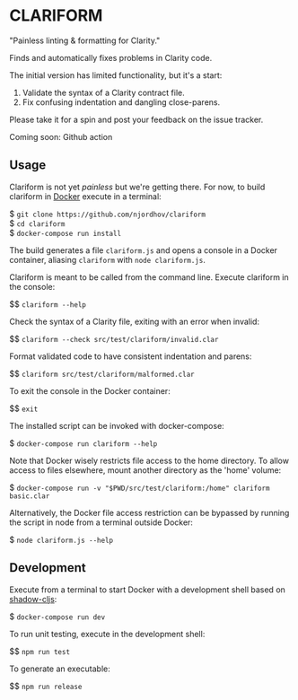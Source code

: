 # CLARIFORM

"Painless linting & formatting for Clarity."

Finds and automatically fixes problems in Clarity code.

The initial version has limited functionality, but it's a start:

1. Validate the syntax of a Clarity contract file.
2. Fix confusing indentation and dangling close-parens.

Please take it for a spin and post your feedback on the issue tracker.

Coming soon: Github action

## Usage 

Clariform is not yet *painless* but we're getting there. For now,
to build clariform in [Docker](https://www.docker.com/) execute in a terminal:

$ `git clone https://github.com/njordhov/clariform`  
$ `cd clariform`  
$ `docker-compose run install`  

The build generates a file `clariform.js` and opens a console in a 
Docker container, aliasing `clariform` with `node clariform.js`.

Clariform is meant to be called from the command line.
Execute clariform in the console:

$$ `clariform --help`

Check the syntax of a Clarity file, exiting with an error when invalid:

$$ `clariform --check src/test/clariform/invalid.clar`

Format validated code to have consistent indentation and parens:

$$ `clariform src/test/clariform/malformed.clar`

To exit the console in the Docker container:

$$ `exit`

The installed script can be invoked with docker-compose:

$ `docker-compose run clariform --help`

Note that Docker wisely restricts file access to the home directory.
To allow access to files elsewhere, mount another directory as the 'home' volume:

$ `docker-compose run -v "$PWD/src/test/clariform:/home" clariform basic.clar`

Alternatively, the Docker file access restriction can be bypassed by 
running the script in node from a terminal outside Docker:

$ `node clariform.js --help`

## Development 

Execute from a terminal to start Docker with a development shell
based on [shadow-cljs](https://github.com/thheller/shadow-cljs):

$ `docker-compose run dev`

To run unit testing, execute in the development shell:

$$ `npm run test`

To generate an executable:

$$ `npm run release`


